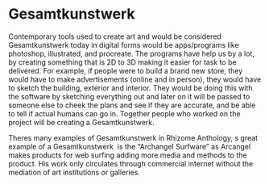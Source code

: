   # Gesamtkunstwerk
  Contemporary tools used to create art and would be considered Gesamtkunstwerk today in digital forms would be apps/programs like photoshop, illustrated, and procreate. The programs have help us by a lot, by creating something that is 2D to 3D making it easier for task to be delivered. For example, if people were to build a brand new store, they would have to make advertisements (online and in person), they would have to sketch the building, exterior and interior. They would be doing this with the software by sketching everything out and later on it will be passed to someone else to cheek the plans and see if they are accurate, and be able to tell if actual humans can go in. Together people who worked on the project will be creating a Gesamtkunstwerk.
  
  Theres many examples of Gesamtkunstwerk in Rhizome Anthology, s great example of a Gesamtkunstwerk  is the “Archangel Surfware” as Arcangel makes products for web surfing adding more media and methods to the product. His work only circulates through commercial internet without the mediation of art institutions or galleries. 
